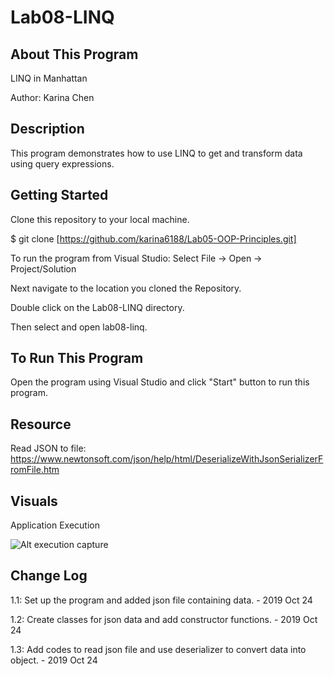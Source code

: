 # Lab08-LINQ

## About This Program
LINQ in Manhattan

Author: Karina Chen

## Description
This program demonstrates how to use LINQ to get and transform data using query expressions. 

## Getting Started
Clone this repository to your local machine.

$ git clone [https://github.com/karina6188/Lab05-OOP-Principles.git]

To run the program from Visual Studio:
Select File -> Open -> Project/Solution

Next navigate to the location you cloned the Repository.

Double click on the Lab08-LINQ directory.

Then select and open lab08-linq.

## To Run This Program
Open the program using Visual Studio and click "Start" button to run this program.

## Resource
Read JSON to file:
https://www.newtonsoft.com/json/help/html/DeserializeWithJsonSerializerFromFile.htm

## Visuals

Application Execution

![Alt execution capture](/)

## Change Log

1.1: Set up the program and added json file containing data. - 2019 Oct 24

1.2: Create classes for json data and add constructor functions. - 2019 Oct 24

1.3: Add codes to read json file and use deserializer to convert data into object. - 2019 Oct 24